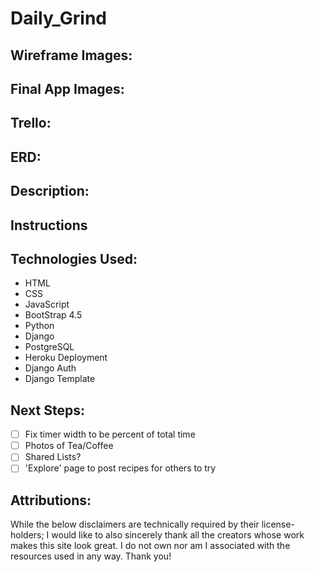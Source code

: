 # Daily_Grind

## Wireframe Images:

## Final App Images:

## Trello:

## ERD:

## Description:

## Instructions

## Technologies Used:

- HTML
- CSS
- JavaScript
- BootStrap 4.5
- Python
- Django
- PostgreSQL
- Heroku Deployment
- Django Auth
- Django Template

## Next Steps:

- [ ] Fix timer width to be percent of total time
- [ ] Photos of Tea/Coffee
- [ ] Shared Lists?
- [ ] 'Explore' page to post recipes for others to try

## Attributions:

While the below disclaimers are technically required by their license-holders; I would like to also sincerely thank all the creators whose work makes this site look great. I do not own nor am I associated with the resources used in any way. Thank you!

